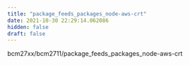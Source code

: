 ```yaml
---
title: "package_feeds_packages_node-aws-crt"
date: 2021-10-30 22:29:14.062086
hidden: false
draft: false
---
```


bcm27xx/bcm2711/package_feeds_packages_node-aws-crt

